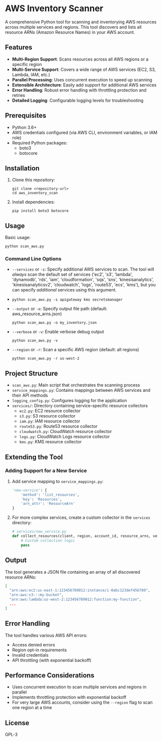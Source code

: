 # AWS Inventory Scanner

A comprehensive Python tool for scanning and inventorying AWS resources across multiple services and regions. This tool discovers and lists all resource ARNs (Amazon Resource Names) in your AWS account.

## Features

- **Multi-Region Support**: Scans resources across all AWS regions or a specific region
- **Multi-Service Support**: Covers a wide range of AWS services (EC2, S3, Lambda, IAM, etc.)
- **Parallel Processing**: Uses concurrent execution to speed up scanning
- **Extensible Architecture**: Easily add support for additional AWS services
- **Error Handling**: Robust error handling with throttling protection and retries
- **Detailed Logging**: Configurable logging levels for troubleshooting

## Prerequisites

- Python 3.6+
- AWS credentials configured (via AWS CLI, environment variables, or IAM role)
- Required Python packages:
  - boto3
  - botocore

## Installation

1. Clone this repository:
   ```
   git clone <repository-url>
   cd aws_inventory_scan
   ```

2. Install dependencies:
   ```
   pip install boto3 botocore
   ```

## Usage

Basic usage:

```bash
python scan_aws.py
```

### Command Line Options

- `--services` or `-s`: Specify additional AWS services to scan. The tool will *always* scan the default set of services ('ec2', 's3', 'lambda', 'dynamodb', 'rds', 'iam', 'cloudformation', 'sqs', 'sns', 'kinesisanalytics', 'kinesisanalyticsv2', 'cloudwatch', 'logs', 'route53', 'ecs', 'kms'), but you can specify *additional* services using this argument.
- 
  ```
  python scan_aws.py -s apigateway kms secretsmanager
  ```

- `--output` or `-o`: Specify output file path (default: aws_resource_arns.json)
  ```
  python scan_aws.py -o my_inventory.json
  ```

- `--verbose` or `-v`: Enable verbose debug output
  ```
  python scan_aws.py -v
  ```

- `--region` or `-r`: Scan a specific AWS region (default: all regions)
  ```
  python scan_aws.py -r us-west-2
  ```

## Project Structure

- `scan_aws.py`: Main script that orchestrates the scanning process
- `service_mappings.py`: Contains mappings between AWS services and their API methods
- `logging_config.py`: Configures logging for the application
- `services/`: Directory containing service-specific resource collectors
  - `ec2.py`: EC2 resource collector
  - `s3.py`: S3 resource collector
  - `iam.py`: IAM resource collector
  - `route53.py`: Route53 resource collector
  - `cloudwatch.py`: CloudWatch resource collector
  - `logs.py`: CloudWatch Logs resource collector
  - `kms.py`: KMS resource collector

## Extending the Tool

### Adding Support for a New Service

1. Add service mapping to `service_mappings.py`:
   ```python
   'new-service': {
       'method': 'list_resources',
       'key': 'Resources',
       'arn_attr': 'ResourceArn'
   }
   ```

2. For more complex services, create a custom collector in the `services` directory:
   ```python
   # services/new_service.py
   def collect_resources(client, region, account_id, resource_arns, verbose=False):
       # Custom collection logic
       pass
   ```

## Output

The tool generates a JSON file containing an array of all discovered resource ARNs:

```json
[
  "arn:aws:ec2:us-east-1:123456789012:instance/i-0abc123def456789",
  "arn:aws:s3:::my-bucket",
  "arn:aws:lambda:us-west-2:123456789012:function:my-function",
  ...
]
```

## Error Handling

The tool handles various AWS API errors:
- Access denied errors
- Region opt-in requirements
- Invalid credentials
- API throttling (with exponential backoff)

## Performance Considerations

- Uses concurrent execution to scan multiple services and regions in parallel
- Implements throttling protection with exponential backoff
- For very large AWS accounts, consider using the `--region` flag to scan one region at a time

## License

GPL-3
